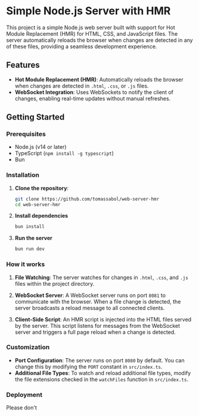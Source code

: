 # Simple Node.js Server with HMR

This project is a simple Node.js web server built with support for Hot Module Replacement (HMR) for HTML, CSS, and JavaScript files. The server automatically reloads the browser when changes are detected in any of these files, providing a seamless development experience.

## Features

- **Hot Module Replacement (HMR)**: Automatically reloads the browser when changes are detected in `.html`, `.css`, or `.js` files.
- **WebSocket Integration**: Uses WebSockets to notify the client of changes, enabling real-time updates without manual refreshes.

## Getting Started

### Prerequisites

- Node.js (v14 or later)
- TypeScript (`npm install -g typescript`)
- Bun

### Installation

1. **Clone the repository**:

   ```bash
   git clone https://github.com/tomassabol/web-server-hmr
   cd web-server-hmr
   ```

2. **Install dependencies**

   ```bash
   bun install
   ```

3. **Run the server**
   ```bash
   bun run dev
   ```

### How it works

1. **File Watching**: The server watches for changes in `.html`, `.css`, and `.js` files within the project directory.

2. **WebSocket Server**: A WebSocket server runs on port `8081` to communicate with the browser. When a file change is detected, the server broadcasts a reload message to all connected clients.

3. **Client-Side Script**: An HMR script is injected into the HTML files served by the server. This script listens for messages from the WebSocket server and triggers a full page reload when a change is detected.

### Customization

- **Port Configuration**: The server runs on port `8080` by default. You can change this by modifying the `PORT` constant in `src/index.ts`.
- **Additional File Types**: To watch and reload additional file types, modify the file extensions checked in the `watchFiles` function in `src/index.ts`.

### Deployment

Please don't

